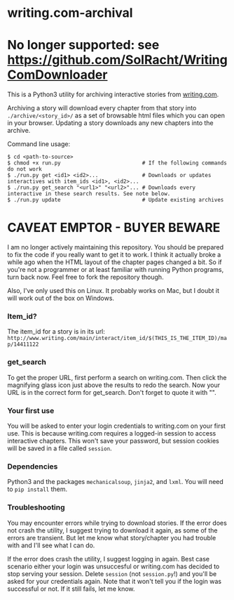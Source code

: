 # writing.com-archival

# No longer supported: see https://github.com/SolRacht/WritingComDownloader

This is a Python3 utility for archiving interactive stories from [writing.com](http://www.writing.com/).

Archiving a story will download every chapter from that story into `./archive/<story_id>/` as a set of browsable html files which you can open in your browser. Updating a story downloads any new chapters into the archive.

Command line usage:

```
$ cd <path-to-source> 
$ chmod +x run.py                          # If the following commands do not work
$ ./run.py get <id1> <id2>...              # Downloads or updates interactives with item_ids <id1>, <id2>...
$ ./run.py get_search "<url1>" "<url2>"... # Downloads every interactive in these search results. See note below.
$ ./run.py update                          # Update existing archives
```

# CAVEAT EMPTOR - BUYER BEWARE

I am no longer actively maintaining this repository. You should be prepared to fix the code if you really want to get it to work. I think it actually broke a while ago when the HTML layout of the chapter pages changed a bit. So if you're not a programmer or at least familiar with running Python programs, turn back now. Feel free to fork the repository though.

Also, I've only used this on Linux. It probably works on Mac, but I doubt it will work out of the box on Windows.

### Item_id?

The item_id for a story is in its url: `http://www.writing.com/main/interact/item_id/$(THIS_IS_THE_ITEM_ID)/map/14411122`

### get_search

To get the proper URL, first perform a search on writing.com. Then click the magnifying glass icon just above the results to redo the search. Now your URL is in the correct form for get_search. Don't forget to quote it with "".

### Your first use

You will be asked to enter your login credentials to writing.com on your first use. This is because writing.com requires a logged-in session to access interactive chapters. This won't save your password, but session cookies will be saved in a file called `session`. 

### Dependencies

Python3 and the packages `mechanicalsoup`, `jinja2`, and `lxml`. You will need to `pip install` them.

### Troubleshooting

You may encounter errors while trying to download stories. If the error does not crash the utility, I suggest trying to download it again, as some of the errors are transient. But let me know what story/chapter you had trouble with and I'll see what I can do.

If the error does crash the utility, I suggest logging in again. Best case scenario either your login was unsuccesful or writing.com has decided to stop serving your session. Delete `session` (not `session.py`!) and you'll be asked for your credentials again. Note that it won't tell you if the login was successful or not. If it still fails, let me know.
